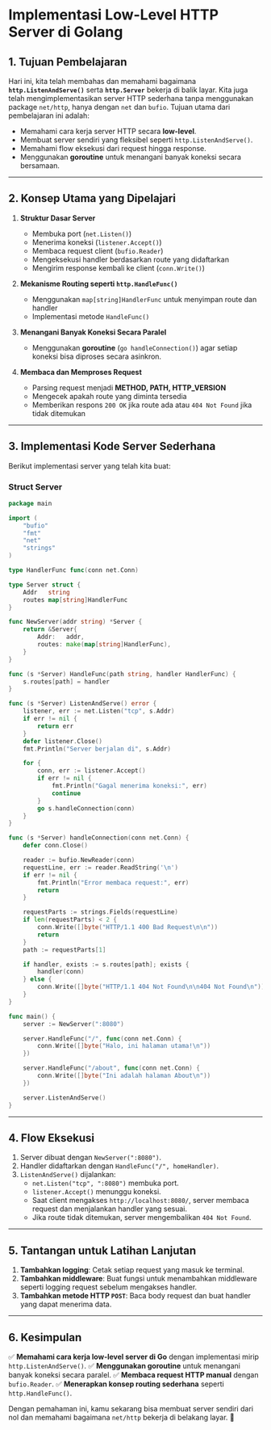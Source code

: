 
# Implementasi Low-Level HTTP Server di Golang

## 1. **Tujuan Pembelajaran**
Hari ini, kita telah membahas dan memahami bagaimana **`http.ListenAndServe()`** serta **`http.Server`** bekerja di balik layar. Kita juga telah mengimplementasikan server HTTP sederhana tanpa menggunakan package `net/http`, hanya dengan `net` dan `bufio`. Tujuan utama dari pembelajaran ini adalah:
- Memahami cara kerja server HTTP secara **low-level**.
- Membuat server sendiri yang fleksibel seperti `http.ListenAndServe()`.
- Memahami flow eksekusi dari request hingga response.
- Menggunakan **goroutine** untuk menangani banyak koneksi secara bersamaan.

---

## 2. **Konsep Utama yang Dipelajari**
1. **Struktur Dasar Server**  
   - Membuka port (`net.Listen()`)
   - Menerima koneksi (`listener.Accept()`)
   - Membaca request client (`bufio.Reader`)
   - Mengeksekusi handler berdasarkan route yang didaftarkan
   - Mengirim response kembali ke client (`conn.Write()`)

2. **Mekanisme Routing seperti `http.HandleFunc()`**  
   - Menggunakan `map[string]HandlerFunc` untuk menyimpan route dan handler
   - Implementasi metode `HandleFunc()`
   
3. **Menangani Banyak Koneksi Secara Paralel**  
   - Menggunakan **goroutine** (`go handleConnection()`) agar setiap koneksi bisa diproses secara asinkron.

4. **Membaca dan Memproses Request**  
   - Parsing request menjadi **METHOD, PATH, HTTP_VERSION**
   - Mengecek apakah route yang diminta tersedia
   - Memberikan respons `200 OK` jika route ada atau `404 Not Found` jika tidak ditemukan

---

## 3. **Implementasi Kode Server Sederhana**
Berikut implementasi server yang telah kita buat:

### **Struct Server**
```go
package main

import (
	"bufio"
	"fmt"
	"net"
	"strings"
)

type HandlerFunc func(conn net.Conn)

type Server struct {
	Addr   string
	routes map[string]HandlerFunc
}

func NewServer(addr string) *Server {
	return &Server{
		Addr:   addr,
		routes: make(map[string]HandlerFunc),
	}
}

func (s *Server) HandleFunc(path string, handler HandlerFunc) {
	s.routes[path] = handler
}

func (s *Server) ListenAndServe() error {
	listener, err := net.Listen("tcp", s.Addr)
	if err != nil {
		return err
	}
	defer listener.Close()
	fmt.Println("Server berjalan di", s.Addr)

	for {
		conn, err := listener.Accept()
		if err != nil {
			fmt.Println("Gagal menerima koneksi:", err)
			continue
		}
		go s.handleConnection(conn)
	}
}

func (s *Server) handleConnection(conn net.Conn) {
	defer conn.Close()

	reader := bufio.NewReader(conn)
	requestLine, err := reader.ReadString('\n')
	if err != nil {
		fmt.Println("Error membaca request:", err)
		return
	}

	requestParts := strings.Fields(requestLine)
	if len(requestParts) < 2 {
		conn.Write([]byte("HTTP/1.1 400 Bad Request\n\n"))
		return
	}
	path := requestParts[1]

	if handler, exists := s.routes[path]; exists {
		handler(conn)
	} else {
		conn.Write([]byte("HTTP/1.1 404 Not Found\n\n404 Not Found\n"))
	}
}

func main() {
	server := NewServer(":8080")

	server.HandleFunc("/", func(conn net.Conn) {
		conn.Write([]byte("Halo, ini halaman utama!\n"))
	})

	server.HandleFunc("/about", func(conn net.Conn) {
		conn.Write([]byte("Ini adalah halaman About\n"))
	})

	server.ListenAndServe()
}
```

---

## 4. **Flow Eksekusi**
1. Server dibuat dengan `NewServer(":8080")`.
2. Handler didaftarkan dengan `HandleFunc("/", homeHandler)`.
3. `ListenAndServe()` dijalankan:
   - `net.Listen("tcp", ":8080")` membuka port.
   - `listener.Accept()` menunggu koneksi.
   - Saat client mengakses `http://localhost:8080/`, server membaca request dan menjalankan handler yang sesuai.
   - Jika route tidak ditemukan, server mengembalikan `404 Not Found`.

---

## 5. **Tantangan untuk Latihan Lanjutan**
1. **Tambahkan logging**: Cetak setiap request yang masuk ke terminal.
2. **Tambahkan middleware**: Buat fungsi untuk menambahkan middleware seperti logging request sebelum mengakses handler.
3. **Tambahkan metode HTTP `POST`**: Baca body request dan buat handler yang dapat menerima data.

---

## 6. **Kesimpulan**
✅ **Memahami cara kerja low-level server di Go** dengan implementasi mirip `http.ListenAndServe()`.
✅ **Menggunakan goroutine** untuk menangani banyak koneksi secara paralel.
✅ **Membaca request HTTP manual** dengan `bufio.Reader`.
✅ **Menerapkan konsep routing sederhana** seperti `http.HandleFunc()`.

Dengan pemahaman ini, kamu sekarang bisa membuat server sendiri dari nol dan memahami bagaimana `net/http` bekerja di belakang layar. 🚀

